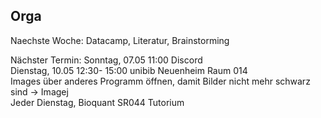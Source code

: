 ## Orga

Naechste Woche: Datacamp, Literatur, Brainstorming  

Nächster Termin: 
Sonntag, 07.05 11:00 Discord  
Dienstag, 10.05 12:30- 15:00 unibib Neuenheim Raum 014  
Images über anderes Programm öffnen, damit Bilder nicht mehr schwarz sind -> Imagej  
Jeder Dienstag, Bioquant SR044 Tutorium  
